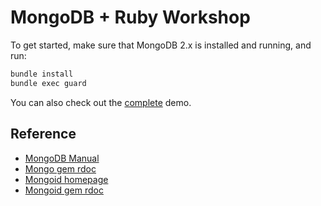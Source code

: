 # MongoDB + Ruby Workshop

To get started, make sure that MongoDB 2.x is installed and running, and run:

```bash
bundle install
bundle exec guard
```

You can also check out the [complete](https://github.com/afeld/mongo_ruby_workshop/tree/complete) demo.

## Reference

* [MongoDB Manual](http://docs.mongodb.org/manual/)
* [Mongo gem rdoc](http://rubydoc.info/gems/mongo/1.8.4/frames)
* [Mongoid homepage](http://mongoid.org/)
* [Mongoid gem rdoc](http://rubydoc.info/gems/mongoid/3.1.2/frames)
